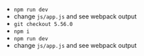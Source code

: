 - `npm run dev`
- change `js/app.js` and see webpack output
- `git checkout 5.56.0`
- `npm i`
- `npm run dev`
- change `js/app.js` and see webpack output
